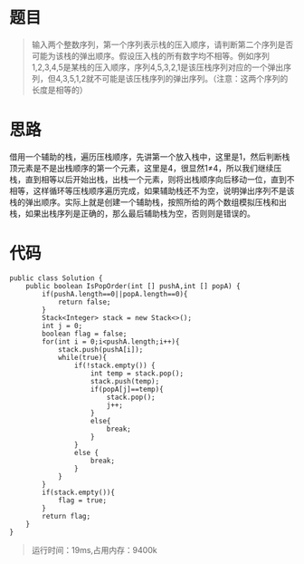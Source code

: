 # 题目
>输入两个整数序列，第一个序列表示栈的压入顺序，请判断第二个序列是否可能为该栈的弹出顺序。假设压入栈的所有数字均不相等。例如序列1,2,3,4,5是某栈的压入顺序，序列4,5,3,2,1是该压栈序列对应的一个弹出序列，但4,3,5,1,2就不可能是该压栈序列的弹出序列。（注意：这两个序列的长度是相等的）
# 思路
借用一个辅助的栈，遍历压栈顺序，先讲第一个放入栈中，这里是1，然后判断栈顶元素是不是出栈顺序的第一个元素，这里是4，很显然1≠4，所以我们继续压栈，直到相等以后开始出栈，出栈一个元素，则将出栈顺序向后移动一位，直到不相等，这样循环等压栈顺序遍历完成，如果辅助栈还不为空，说明弹出序列不是该栈的弹出顺序。实际上就是创建一个辅助栈，按照所给的两个数组模拟压栈和出栈，如果出栈序列是正确的，那么最后辅助栈为空，否则则是错误的。
# 代码
```
public class Solution {
    public boolean IsPopOrder(int [] pushA,int [] popA) {
        if(pushA.length==0||popA.length==0){
            return false;
        }
        Stack<Integer> stack = new Stack<>();
        int j = 0;
        boolean flag = false;
        for(int i = 0;i<pushA.length;i++){
            stack.push(pushA[i]);
            while(true){
                if(!stack.empty()) {
                    int temp = stack.pop();
                    stack.push(temp);
                    if(popA[j]==temp){
                        stack.pop();
                        j++;
                    }
                    else{
                        break;
                    }
                }
                else {
                    break;
                }
            }
        }
        if(stack.empty()){
            flag = true;
        }
        return flag;
    }
}
```
>运行时间：19ms,占用内存：9400k
